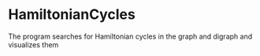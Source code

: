 # HamiltonianCycles
The program searches for Hamiltonian cycles in the graph and digraph and visualizes them
